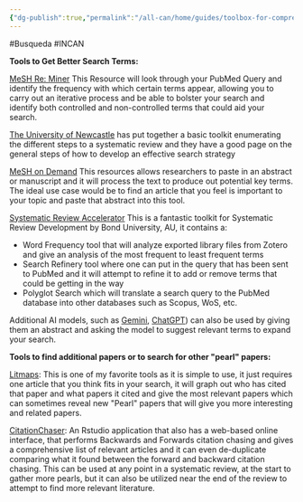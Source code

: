 ```yaml
---
{"dg-publish":true,"permalink":"/all-can/home/guides/toolbox-for-comprehensive-searches/"}
---
```


#Busqueda #INCAN 

**Tools to Get Better Search Terms:** 

[MeSH Re: Miner](https://hgserver2.amc.nl/cgi-bin/miner/miner2.cgi) This Resource will look through your PubMed Query and identify the frequency with which certain terms appear, allowing you to carry out an iterative process and be able to bolster your search and identify both controlled and non-controlled terms that could aid your search. 

[The University of Newcastle](https://libguides.newcastle.edu.au/rstoolkit/find-searchstrategy) has put together a basic toolkit enumerating the different steps to a systematic review and they have a good page on the general steps of how to develop an effective search strategy

[MeSH on Demand](https://meshb.nlm.nih.gov/MeSHonDemand) This resources allows researchers to paste in an abstract or manuscript and it will process the text to produce out potential key terms. The ideal use case would be to find an article that you feel is important to your topic and paste that abstract into this tool. 

[Systematic Review Accelerator](https://sr-accelerator.com/#/wordfreq) This is a fantastic toolkit for Systematic Review Development by Bond University, AU, it contains a:
- Word Frequency tool that will analyze exported library files from Zotero and give an analysis of the most frequent to least frequent terms
- Search Refinery tool where one can put in the query that has been sent to PubMed and it will attempt to refine it to add or remove terms that could be getting in the way
- Polyglot Search which will translate a search query to the PubMed database into other databases such as Scopus, WoS, etc. 

Additional AI models, such as [Gemini](https://deepmind.google/technologies/gemini/#capabilities), [ChatGPT](https://chat.openai.com/?sso=)) can also be used by giving them an abstract and asking the model to suggest relevant terms to expand your search.

**Tools to find additional papers or to search for other "pearl" papers:** 

[Litmaps](https://www.litmaps.com/): This is one of my favorite tools as it is simple to use, it just requires one article that you think fits in your search, it will graph out who has cited that paper and what papers it cited and give the most relevant papers which can sometimes reveal new "Pearl" papers that will give you more interesting and related papers. 

[CitationChaser](https://estech.shinyapps.io/citationchaser/): An Rstudio application that also has a web-based online interface, that performs Backwards and Forwards citation chasing and gives a comprehensive list of relevant articles and it can even de-duplicate comparing what it found between the forward and backward citation chasing. This can be used at any point in a systematic review, at the start to gather more pearls, but it can also be utilized near the end of the review to attempt to find more relevant literature.